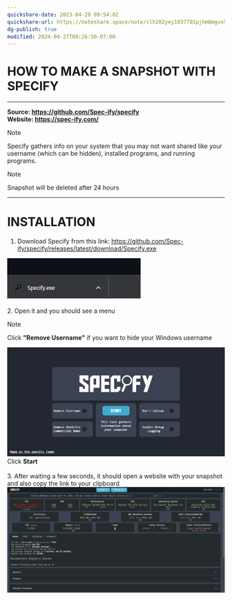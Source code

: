 ```yaml
---
quickshare-date: 2023-04-29 09:54:02
quickshare-url: https://noteshare.space/note/clh282yey1037701pjhm8mgvn5#etUvjFrSDLgctX1uO9w7qirDct8Yn50VA52uDtiJbB8
dg-publish: true
modified: 2024-04-27T09:26:50-07:00
---
```


# HOW TO MAKE A SNAPSHOT WITH SPECIFY

***
**Source: https://github.com/Spec-ify/specify**  
**Website: https://spec-ify.com/**

> [!NOTE]  
> Specify gathers info on your system that you may not want shared like your username (which can be hidden), installed programs, and running programs.

> [!NOTE]  
> Snapshot will be deleted after 24 hours

***

# INSTALLATION

1. Download Specify from this link: https://github.com/Spec-ify/specify/releases/latest/download/Specify.exe

![Image](attachments/pasted-image-20230429094948.png)  
<br>
2. Open it and you should see a menu

> [!NOTE]  
> Click **"Remove Username"** if you want to hide your Windows username

![Pasted image 20230429095013](attachments/pasted-image-20230429095013.png)
Click **Start**  
<br>
3. After waiting a few seconds, it should open a website with your snapshot and also copy the link to your clipboard  
![Pasted image 20230429095259](attachments/pasted-image-20230429095259.png)
